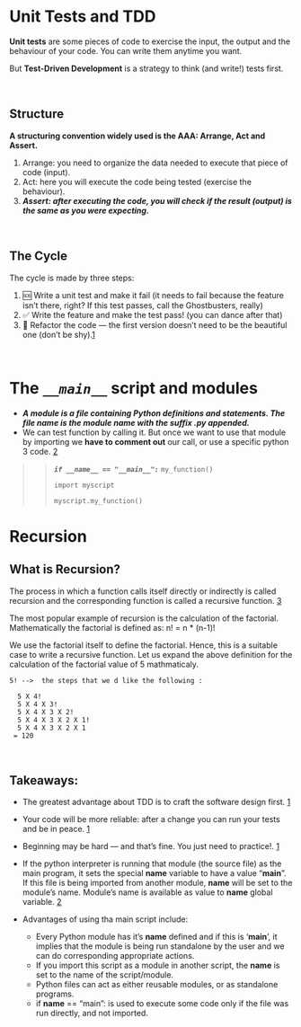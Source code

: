 # Unit Tests and TDD
**Unit tests** are some pieces of code to exercise the input, the output and the behaviour of your code. You can write them anytime you want.

But **Test-Driven Development** is a strategy to think (and write!) tests first.

<br/>

## **Structure** 
**A structuring convention widely used is the AAA: Arrange, Act and Assert.**

1. Arrange: you need to organize the data needed to execute that piece of code (input).
2. Act: here you will execute the code being tested (exercise the behaviour).
3. ***Assert: after executing the code, you will check if the result (output) is the same as you were expecting.***

<br/>

## **The Cycle**

The cycle is made by three steps:
1. 🆘 Write a unit test and make it fail (it needs to fail because the feature isn’t there, right? If this test passes, call the Ghostbusters, really)
2. ✅ Write the feature and make the test pass! (you can dance after that)
3. 🔵 Refactor the code — the first version doesn’t need to be the beautiful one (don’t be shy).[1][1]

<br/>

# The ***`__main__`*** script and modules
- ***A module is a file containing Python definitions and statements. The file name is the module name with the suffix .py appended.***
- We can test function by calling it.
But once we want to use that module by importing we **have to comment out** our call, or use a specific python 3 code. [2]
>>***`if __name__ == "__main__":`***
>>    `my_function()`
>> 
>>`import myscript`
>> 
>>`myscript.my_function()` 


# Recursion
## What is Recursion? 
The process in which a function calls itself directly or indirectly is called recursion and the corresponding function is called a recursive function. [3]

The most popular example of recursion is the calculation of the factorial. Mathematically the factorial is defined as: n! = n * (n-1)!

We use the factorial itself to define the factorial. Hence, this is a suitable case to write a recursive function. Let us expand the above definition for the calculation of the factorial value of 5 mathmaticaly.

    5! -->  the steps that we d like the following :

      5 X 4!
      5 X 4 X 3!
      5 X 4 X 3 X 2!
      5 X 4 X 3 X 2 X 1!
      5 X 4 X 3 X 2 X 1
     = 120



<br/>

## **Takeaways:**
- The greatest advantage about TDD is to craft the software design first. [1]
- Your code will be more reliable: after a change you can run your tests and be in peace. [1]

- Beginning may be hard — and that’s fine. You just need to practice!. [1]

- If the python interpreter is running that module (the source file) as the main program, it sets the special __name__ variable to have a value “__main__”. If this file is being imported from another module, __name__ will be set to the module’s name. Module’s name is available as value to __name__ global variable. [2]

- Advantages of using tha main script include:
    - Every Python module has it’s __name__ defined and if this is ‘__main__’, it implies that the module is being run standalone by the user and we can do corresponding appropriate actions.
    - If you import this script as a module in another script, the __name__ is set to the name of the script/module.
    - Python files can act as either reusable modules, or as standalone programs.
    - if __name__ == “main”: is used to execute some code only if the file was run directly, and not imported.



[1]: https://code.likeagirl.io/in-tests-we-trust-tdd-with-python-af69f47e6932
[2]: https://www.geeksforgeeks.org/what-does-the-if-__name__-__main__-do/
[3]: https://www.geeksforgeeks.org/recursion/

